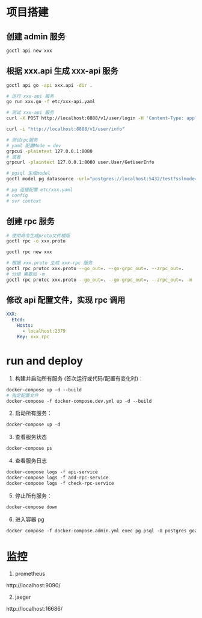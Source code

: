 # 项目搭建

## 创建 admin 服务

```bash
goctl api new xxx
```

## 根据 xxx.api 生成 xxx-api 服务

```bash
goctl api go -api xxx.api -dir .

# 运行 xxx-api 服务
go run xxx.go -f etc/xxx-api.yaml

# 测试 xxx-api 服务
curl -X POST http://localhost:8888/v1/user/login -H 'Content-Type: application/json' -d '{"username":"admin","password":"123456"}'

curl -i "http://localhost:8888/v1/user/info"

# 测试rpc服务
# yaml 配置Mode = dev
grpcui -plaintext 127.0.0.1:8080
# 或者
grpcurl -plaintext 127.0.0.1:8080 user.User/GetUserInfo

# pgsql 生成model
goctl model pg datasource -url="postgres://localhost:5432/test?sslmode=disable" -table=t_admin_user,t_admin_user_role,t_api_permission,t_apis,t_permission,t_resource,t_role,t_role_permission,t_user -dir=.

# pg 连接配置 etc/xxx.yaml
# config
# svr context
```

## 创建 rpc 服务

```bash
# 使用命令生成proto文件模版
goctl rpc -o xxx.proto

goctl rpc new xxx

# 根据 xxx.proto 生成 xxx-rpc 服务
goctl rpc protoc xxx.proto --go_out=. --go-grpc_out=. --zrpc_out=.
# 分组 需要加 -m
goctl rpc protoc xxx.proto --go_out=. --go-grpc_out=. --zrpc_out=. -m
```

## 修改 api 配置文件，实现 rpc 调用

```yaml
XXX:
  Etcd:
    Hosts:
      - localhost:2379
    Key: xxx.rpc
```

# run and deploy

1. 构建并启动所有服务 (首次运行或代码/配置有变化时)：

```Dockerfile
docker-compose up -d --build
# 指定配置文件
docker-compose -f docker-compose.dev.yml up -d --build
```

2. 启动所有服务：

```Dockerfile
docker-compose up -d
```

3. 查看服务状态

```Dockerfile
docker-compose ps
```

4. 查看服务日志

```Dockerfile
docker-compose logs -f api-service
docker-compose logs -f add-rpc-service
docker-compose logs -f check-rpc-service
```

5. 停止所有服务：

```Dockerfile
docker-compose down
```

6. 进入容器 pg

```Dockerfile
docker compose -f docker-compose.admin.yml exec pg psql -U postgres gozero
```

# 监控

1. prometheus

http://localhost:9090/

2. jaeger

http://localhost:16686/
